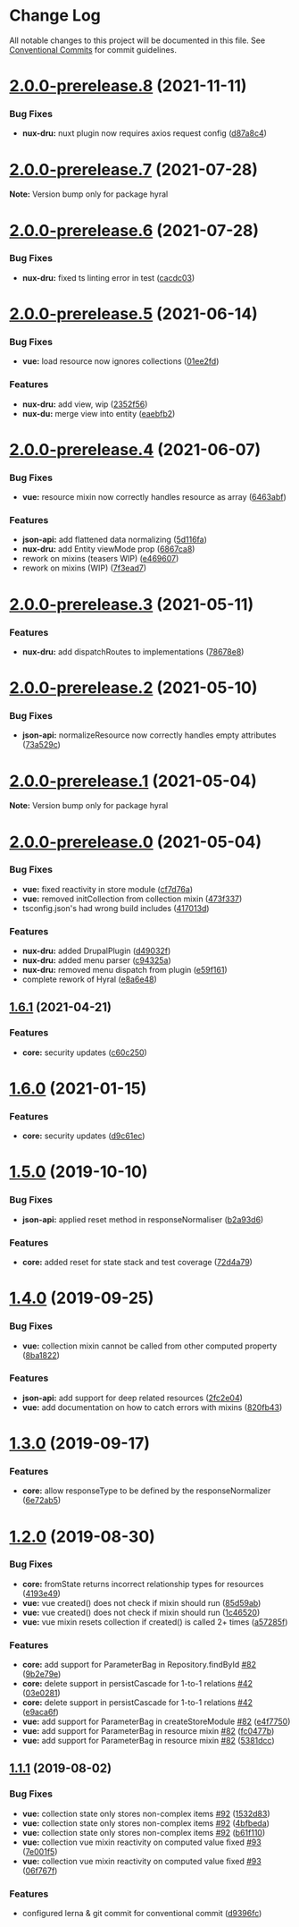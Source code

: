 # Change Log

All notable changes to this project will be documented in this file.
See [Conventional Commits](https://conventionalcommits.org) for commit guidelines.

# [2.0.0-prerelease.8](https://github.com/SyneticNL/Hyral/compare/v2.0.0-prerelease.7...v2.0.0-prerelease.8) (2021-11-11)


### Bug Fixes

* **nux-dru:** nuxt plugin now requires axios request config ([d87a8c4](https://github.com/SyneticNL/Hyral/commit/d87a8c4c9ff0539eba1e20bdbbb272283717581a))





# [2.0.0-prerelease.7](https://github.com/SyneticNL/Hyral/compare/v2.0.0-prerelease.6...v2.0.0-prerelease.7) (2021-07-28)

**Note:** Version bump only for package hyral





# [2.0.0-prerelease.6](https://github.com/SyneticNL/Hyral/compare/v2.0.0-prerelease.5...v2.0.0-prerelease.6) (2021-07-28)


### Bug Fixes

* **nux-dru:** fixed ts linting error in test ([cacdc03](https://github.com/SyneticNL/Hyral/commit/cacdc0390881cc9b3c41b1d561cb9378d0282971))





# [2.0.0-prerelease.5](https://github.com/SyneticNL/Hyral/compare/v2.0.0-prerelease.4...v2.0.0-prerelease.5) (2021-06-14)


### Bug Fixes

* **vue:** load resource now ignores collections ([01ee2fd](https://github.com/SyneticNL/Hyral/commit/01ee2fdd910a8d98faaf5860a674ac7705ae8d5e))


### Features

* **nux-dru:** add view, wip ([2352f56](https://github.com/SyneticNL/Hyral/commit/2352f565a29f69c6c64f3549b76a3874b92718d1))
* **nux-du:** merge view into entity ([eaebfb2](https://github.com/SyneticNL/Hyral/commit/eaebfb2faa258970bf7de90b99334932206676dc))





# [2.0.0-prerelease.4](https://github.com/SyneticNL/Hyral/compare/v2.0.0-prerelease.3...v2.0.0-prerelease.4) (2021-06-07)


### Bug Fixes

* **vue:** resource mixin now correctly handles resource as array ([6463abf](https://github.com/SyneticNL/Hyral/commit/6463abfb4b7dac00b84bc57ba83b7a940e0be184))


### Features

* **json-api:** add flattened data normalizing ([5d116fa](https://github.com/SyneticNL/Hyral/commit/5d116fa267322fb6a803b0d50b9a4eb55172a191))
* **nux-dru:** add Entity viewMode prop ([6867ca8](https://github.com/SyneticNL/Hyral/commit/6867ca8093787dc1861858cc4fbe9eafb54c89e1))
* rework on mixins (teasers WIP) ([e469607](https://github.com/SyneticNL/Hyral/commit/e469607f31d2c2b7acaa05d321714416198721d3))
* rework on mixins (WIP) ([7f3ead7](https://github.com/SyneticNL/Hyral/commit/7f3ead7c1d6a3c498d590994619f235aaa392a27))





# [2.0.0-prerelease.3](https://github.com/SyneticNL/Hyral/compare/v2.0.0-prerelease.2...v2.0.0-prerelease.3) (2021-05-11)


### Features

* **nux-dru:** add dispatchRoutes to implementations ([78678e8](https://github.com/SyneticNL/Hyral/commit/78678e8c802716541e43df69949ee2f9b8d60433))





# [2.0.0-prerelease.2](https://github.com/SyneticNL/Hyral/compare/v2.0.0-prerelease.1...v2.0.0-prerelease.2) (2021-05-10)


### Bug Fixes

* **json-api:** normalizeResource now correctly handles empty attributes ([73a529c](https://github.com/SyneticNL/Hyral/commit/73a529cd972858f5cd85f81568c2e486ec5267f7))





# [2.0.0-prerelease.1](https://github.com/SyneticNL/Hyral/compare/v2.0.0-prerelease.0...v2.0.0-prerelease.1) (2021-05-04)

**Note:** Version bump only for package hyral





# [2.0.0-prerelease.0](https://github.com/SyneticNL/Hyral/compare/v1.6.0...v2.0.0-prerelease.0) (2021-05-04)


### Bug Fixes

* **vue:** fixed reactivity in store module ([cf7d76a](https://github.com/SyneticNL/Hyral/commit/cf7d76a47f9fc9a085db666e7e46d4198fb7e0b9))
* **vue:** removed initCollection from collection mixin ([473f337](https://github.com/SyneticNL/Hyral/commit/473f3372e32997801cdeeda66c37a019b33c5d1c))
* tsconfig.json's had wrong build includes ([417013d](https://github.com/SyneticNL/Hyral/commit/417013d259d1d50ec520ac0686481440bbe7cda9))


### Features

* **nux-dru:** added DrupalPlugin ([d49032f](https://github.com/SyneticNL/Hyral/commit/d49032fdb998b83acda7c22d7c36b67f48ab615f))
* **nux-dru:** added menu parser ([c94325a](https://github.com/SyneticNL/Hyral/commit/c94325ae375560c16382a21218758fc82ad23b07))
* **nux-dru:** removed menu dispatch from plugin ([e59f161](https://github.com/SyneticNL/Hyral/commit/e59f161b463bfb04514e24783ba30ca20bd8a634))
* complete rework of Hyral ([e8a6e48](https://github.com/SyneticNL/Hyral/commit/e8a6e485f1ec09bd4c8ed6b401cbaed9425ae304))





## [1.6.1](https://github.com/SyneticNL/Hyral/compare/v1.6.0...v1.6.1) (2021-04-21)


### Features

* **core:** security updates ([c60c250](https://github.com/SyneticNL/Hyral/commit/c60c250e2627dbd8f7c81580c9f4ea3ca8dcbf0c))





# [1.6.0](https://github.com/SyneticNL/Hyral/compare/v1.5.0...v1.6.0) (2021-01-15)


### Features

* **core:** security updates ([d9c61ec](https://github.com/SyneticNL/Hyral/commit/d9c61ec7222ee9318970f66beeb4de9e6290c217))





# [1.5.0](https://github.com/SyneticNL/Hyral/compare/v1.4.0...v1.5.0) (2019-10-10)


### Bug Fixes

* **json-api:** applied reset method in responseNormaliser ([b2a93d6](https://github.com/SyneticNL/Hyral/commit/b2a93d6))


### Features

* **core:** added reset for state stack and test coverage ([72d4a79](https://github.com/SyneticNL/Hyral/commit/72d4a79))





# [1.4.0](https://github.com/SyneticNL/Hyral/compare/v1.3.0...v1.4.0) (2019-09-25)


### Bug Fixes

* **vue:** collection mixin cannot be called from other computed property ([8ba1822](https://github.com/SyneticNL/Hyral/commit/8ba1822))

### Features

* **json-api:** add support for deep related resources ([2fc2e04](https://github.com/SyneticNL/Hyral/commit/2fc2e04))
* **vue:** add documentation on how to catch errors with mixins ([820fb43](https://github.com/SyneticNL/Hyral/commit/820fb43))



# [1.3.0](https://github.com/SyneticNL/Hyral/compare/v1.2.0...v1.3.0) (2019-09-17)


### Features

* **core:** allow responseType to be defined by the responseNormalizer ([6e72ab5](https://github.com/SyneticNL/Hyral/commit/6e72ab5))





# [1.2.0](https://github.com/SyneticNL/Hyral/compare/v1.1.1...v1.2.0) (2019-08-30)


### Bug Fixes

* **core:** fromState returns incorrect relationship types for resources ([4193e49](https://github.com/SyneticNL/Hyral/commit/4193e49))
* **vue:** vue created() does not check if mixin should run ([85d59ab](https://github.com/SyneticNL/Hyral/commit/85d59ab))
* **vue:** vue created() does not check if mixin should run ([1c46520](https://github.com/SyneticNL/Hyral/commit/1c46520))
* **vue:** vue mixin resets collection if created() is called 2+ times ([a57285f](https://github.com/SyneticNL/Hyral/commit/a57285f))


### Features

* **core:** add support for ParameterBag in Repository.findById [#82](https://github.com/SyneticNL/Hyral/issues/82) ([9b2e79e](https://github.com/SyneticNL/Hyral/commit/9b2e79e))
* **core:** delete support in persistCascade for 1-to-1 relations [#42](https://github.com/SyneticNL/Hyral/issues/42) ([03e0281](https://github.com/SyneticNL/Hyral/commit/03e0281))
* **core:** delete support in persistCascade for 1-to-1 relations [#42](https://github.com/SyneticNL/Hyral/issues/42) ([e9aca6f](https://github.com/SyneticNL/Hyral/commit/e9aca6f))
* **vue:** add support for ParameterBag in createStoreModule [#82](https://github.com/SyneticNL/Hyral/issues/82) ([e4f7750](https://github.com/SyneticNL/Hyral/commit/e4f7750))
* **vue:** add support for ParameterBag in resource mixin [#82](https://github.com/SyneticNL/Hyral/issues/82) ([fc0477b](https://github.com/SyneticNL/Hyral/commit/fc0477b))
* **vue:** add support for ParameterBag in resource mixin [#82](https://github.com/SyneticNL/Hyral/issues/82) ([5381dcc](https://github.com/SyneticNL/Hyral/commit/5381dcc))





## [1.1.1](https://github.com/SyneticNL/Hyral/compare/v1.1.0...v1.1.1) (2019-08-02)


### Bug Fixes

* **vue:** collection state only stores non-complex items [#92](https://github.com/SyneticNL/Hyral/issues/92) ([1532d83](https://github.com/SyneticNL/Hyral/commit/1532d83))
* **vue:** collection state only stores non-complex items [#92](https://github.com/SyneticNL/Hyral/issues/92) ([4bfbeda](https://github.com/SyneticNL/Hyral/commit/4bfbeda))
* **vue:** collection state only stores non-complex items [#92](https://github.com/SyneticNL/Hyral/issues/92) ([b61f110](https://github.com/SyneticNL/Hyral/commit/b61f110))
* **vue:** collection vue mixin reactivity on computed value fixed [#93](https://github.com/SyneticNL/Hyral/issues/93) ([7e001f5](https://github.com/SyneticNL/Hyral/commit/7e001f5))
* **vue:** collection vue mixin reactivity on computed value fixed [#93](https://github.com/SyneticNL/Hyral/issues/93) ([06f767f](https://github.com/SyneticNL/Hyral/commit/06f767f))


### Features

* configured lerna & git commit for conventional commit ([d9396fc](https://github.com/SyneticNL/Hyral/commit/d9396fc))
